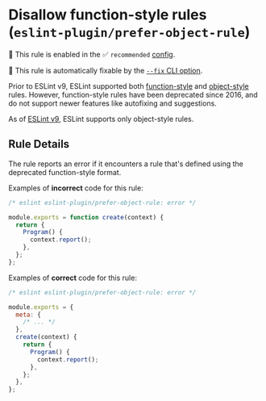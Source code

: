 # Disallow function-style rules (`eslint-plugin/prefer-object-rule`)

💼 This rule is enabled in the ✅ `recommended` [config](https://github.com/eslint-community/eslint-plugin-eslint-plugin#presets).

🔧 This rule is automatically fixable by the [`--fix` CLI option](https://eslint.org/docs/latest/user-guide/command-line-interface#--fix).

<!-- end auto-generated rule header -->

Prior to ESLint v9, ESLint supported both [function-style](https://eslint.org/docs/latest/extend/custom-rules-deprecated) and [object-style](https://eslint.org/docs/latest/extend/custom-rules) rules. However, function-style rules have been deprecated since 2016, and do not support newer features like autofixing and suggestions.

As of [ESLint v9](https://github.com/eslint/rfcs/tree/main/designs/2021-schema-object-rules#motivation-for-requiring-object-style-rules), ESLint supports only object-style rules.

## Rule Details

The rule reports an error if it encounters a rule that's defined using the deprecated function-style format.

Examples of **incorrect** code for this rule:

```js
/* eslint eslint-plugin/prefer-object-rule: error */

module.exports = function create(context) {
  return {
    Program() {
      context.report();
    },
  };
};
```

Examples of **correct** code for this rule:

```js
/* eslint eslint-plugin/prefer-object-rule: error */

module.exports = {
  meta: {
    /* ... */
  },
  create(context) {
    return {
      Program() {
        context.report();
      },
    };
  },
};
```
